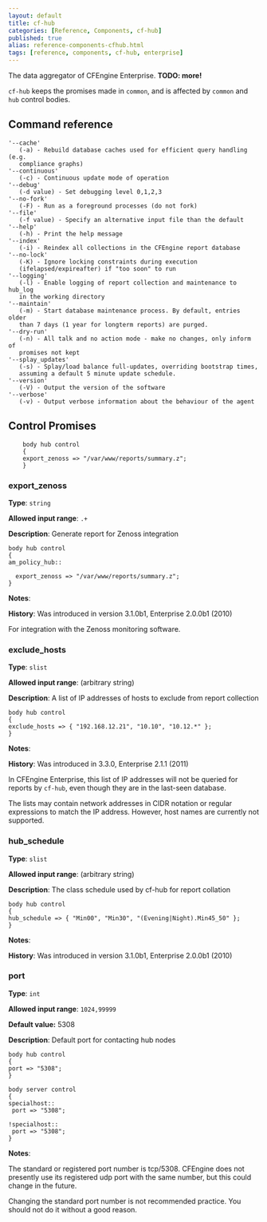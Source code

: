 ```yaml
---
layout: default
title: cf-hub
categories: [Reference, Components, cf-hub]
published: true
alias: reference-components-cfhub.html
tags: [reference, components, cf-hub, enterprise]
---
```


The data aggregator of CFEngine Enterprise. **TODO: more!**

`cf-hub` keeps the promises made in `common`, and is affected by
`common` and `hub` control bodies.

## Command reference

    '--cache'
       (-a) - Rebuild database caches used for efficient query handling (e.g. 
       compliance graphs)
    '--continuous'
       (-c) - Continuous update mode of operation
    '--debug'
       (-d value) - Set debugging level 0,1,2,3
    '--no-fork'
       (-F) - Run as a foreground processes (do not fork)
    '--file'
       (-f value) - Specify an alternative input file than the default
    '--help'
       (-h) - Print the help message
    '--index'
       (-i) - Reindex all collections in the CFEngine report database
    '--no-lock'
       (-K) - Ignore locking constraints during execution 
       (ifelapsed/expireafter) if "too soon" to run
    '--logging'
       (-l) - Enable logging of report collection and maintenance to hub_log 
       in the working directory
    '--maintain'
       (-m) - Start database maintenance process. By default, entries older 
       than 7 days (1 year for longterm reports) are purged.
    '--dry-run'
       (-n) - All talk and no action mode - make no changes, only inform of 
       promises not kept
    '--splay_updates'
       (-s) - Splay/load balance full-updates, overriding bootstrap times, 
       assuming a default 5 minute update schedule.
    '--version'
       (-V) - Output the version of the software
    '--verbose'
       (-v) - Output verbose information about the behaviour of the agent

## Control Promises


```cf3
    body hub control
    {
    export_zenoss => "/var/www/reports/summary.z";
    }
```

### export_zenoss

**Type**: `string`

**Allowed input range**: `.+`

**Description**: Generate report for Zenoss integration

    body hub control
    {
    am_policy_hub::
    
      export_zenoss => "/var/www/reports/summary.z";
    }

**Notes**:

**History**: Was introduced in version 3.1.0b1, Enterprise 2.0.0b1 (2010)

For integration with the Zenoss monitoring software.


### exclude_hosts

**Type**: `slist`

**Allowed input range**: (arbitrary string)

**Description**: A list of IP addresses of hosts to exclude from
report collection

    body hub control
    {
    exclude_hosts => { "192.168.12.21", "10.10", "10.12.*" };
    }

**Notes**:

**History**: Was introduced in 3.3.0, Enterprise 2.1.1 (2011)

In CFEngine Enterprise, this list of IP addresses will not
be queried for reports by `cf-hub`, even though they are in the
last-seen database.

The lists may contain network addresses in CIDR notation or regular
expressions to match the IP address. However, host names are
currently not supported.


### hub_schedule

**Type**: `slist`

**Allowed input range**: (arbitrary string)

**Description**: The class schedule used by cf-hub for report
collation

    body hub control
    {
    hub_schedule => { "Min00", "Min30", "(Evening|Night).Min45_50" };
    }

**Notes**:

**History**: Was introduced in version 3.1.0b1, Enterprise 2.0.0b1 (2010)


### port

**Type**: `int`

**Allowed input range**: `1024,99999`

**Default value:** 5308

**Description**: Default port for contacting hub nodes

    body hub control
    {
    port => "5308";
    }
    
    body server control
    {
    specialhost::
     port => "5308";
    
    !specialhost::
     port => "5308";
    }

**Notes**:

The standard or registered port number is tcp/5308. CFEngine does not 
presently use its registered udp port with the same number, but this could 
change in the future.

Changing the standard port number is not recommended practice. You should not 
do it without a good reason.

